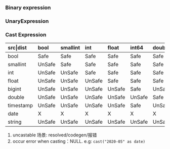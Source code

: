 

### Binary expression 

### UnaryExpression

### Cast Expression

| src\|dist | bool   | smallint | int    | float  | int64  | double | timestamp | date   | string |
| :-------- | :----- | :------- | :----- | :----- | :----- | :----- | :-------- | :----- | :----- |
| bool      | Safe   | Safe     | Safe   | Safe   | Safe   | Safe   | UnSafe    | X      | Safe   |
| smallint  | UnSafe | Safe     | Safe   | Safe   | Safe   | Safe   | UnSafe    | X      | Safe   |
| int       | UnSafe | UnSafe   | Safe   | Safe   | Safe   | Safe   | UnSafe    | X      | Safe   |
| float     | UnSafe | UnSafe   | UnSafe | Safe   | Safe   | Safe   | UnSafe    | X      | Safe   |
| bigint    | UnSafe | UnSafe   | UnSafe | UnSafe | Safe   | UnSafe | UnSafe    | X      | Safe   |
| double    | UnSafe | UnSafe   | UnSafe | UnSafe | UnSafe | Safe   | UnSafe    | X      | Safe   |
| timestamp | UnSafe | UnSafe   | UnSafe | UnSafe | Safe   | UnSafe | Safe      | UnSafe | Safe   |
| date      | X      | X        | X      | X      | X      | X      | UnSafe    | Safe   | Safe   |
| string    | UnSafe | UnSafe   | UnSafe | UnSafe | UnSafe | UnSafe | UnSafe    | UnSafe | Safe   |



1. uncastable 场景: resolved/codegen/报错
2. occur error when casting：NULL. e.g: `cast("2020-05" as date)` 